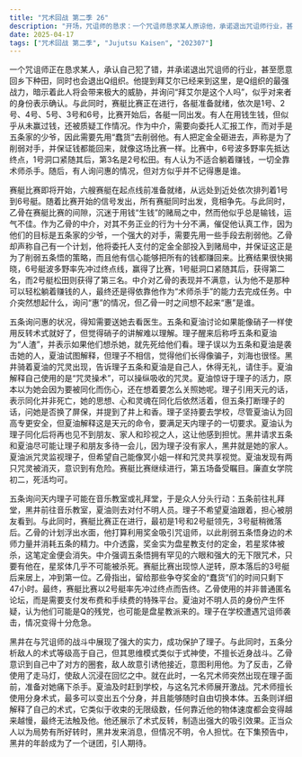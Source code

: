 ```yaml
---
title: "咒术回战 第二季 26"
description: "开场，咒诅师的恳求：一个咒诅师恳求某人原谅他，承诺退出咒诅师行业，甚至表示愿意回乡下种田，并退出Q组织。开场，拜艾尔的出现：咒诅师提到拜艾尔是Q组织的最强战力，暗示他将带来威胁。赛艇比赛与赌局，赛艇比赛的准备：各赛艇准备就绪，依次是1号到6号艇。赛艇比赛与赌局，比赛开始：比赛开始，各艇同时出发。赛艇比赛与赌局，乙骨的赌局：乙骨在赛艇比赛中用钱“生钱”，但似乎总是输钱。赛艇比赛与赌局，中介的催促：中介催促乙骨认真工作，因为他们的对手是五条家的少爷，需要先用“蠢货”去削弱他。赛艇比赛与赌局，乙骨的计划：乙骨将定金全部投入赌局，声称是为了削弱五条，并保证能把钱全部赚回来。赛艇比赛与赌局，比赛结果：6号艇率先抵达终点，1号艇紧随其后，2号艇获得第三名。赛艇比赛与赌局，中介的评价：中介评价乙骨不是躺着赚钱的料，只能靠“术师杀手”了。星浆体理子的保护任务，理子的状况：五条询问惠的状况，得知需要送她去看医生。星浆体理子的保护任务，反转术式的讨论：五条和夏油讨论如果能像硝子一样使用反转术式就好了，但觉得硝子的讲解难以理解。星浆体理子的保护任务，理子的苏醒：理子醒来后称呼五条和夏油为“人渣”，并表示如果他们想杀她，就先死给她看。星浆体理子的保护任务，误解与解释：理子误以为五条和夏油是袭击她的人，夏油试图解释，但理子不相信。星浆体理子的保护任务，黑井的出现：黑井骑着夏油的咒灵出现，告诉理子五条和夏油是自己人。星浆体理子的保护任务，咒灵操术的介绍：夏油解释自己使用的是“咒灵操术”，可以操纵吸收的咒灵。星浆体理子的保护任务，理子的活力：夏油惊讶于理子的活力，原本以为她会因为要被同化而伤心。星浆体理子的保护任务，天元的意志：理子引用天元的话，表示同化并非死亡，她的思想、心和灵魂在同化后依然活着。星浆体理子的保护任务，五条的玩笑：五条打断理子的话，问她是否换了屏保，并提到了井上和香。星浆体理子的保护任务，理子的坚持：理子坚持要去学校，尽管夏油认为回高专更安全。星浆体理子的保护任务，天元的命令：夏油解释这是天元的命令，要满足天内理子的一切要求。星浆体理子的保护任务，夏油的担忧：夏油认为理子同化后将再也见不到朋友、家人和珍视之人，这让他感到担忧。星浆体理子的保护任务，黑井的请求：黑井请求五条和夏油尽可能让理子和朋友多待一会儿，因为理子没有家人，黑井就是她的家人。星浆体理子的保护任务，咒灵的监视：夏油派咒灵监视理子，但希望自己能像冥小姐一样和咒灵共享视觉。星浆体理子的保护任务，咒灵被消灭：夏油发现有两只咒灵被消灭，意识到有危险。星浆体理子的保护任务，赛艇比赛的继续：赛艇比赛继续进行，第五场备受瞩目。学校的日常与危机，寻找理子：五条询问理子在哪里，得知她可能在音乐教室或礼拜堂上课。学校的日常与危机，分头行动：五条去礼拜堂，黑井去音乐教室，夏油去对付不明人员。学校的日常与危机，理子的要求：理子不许夏油跟着她，怕被朋友看到。学校的日常与危机，赛艇比赛的进展：赛艇比赛继续进行，1号和2号艇起步完美，3号艇稍微落后。学校的日常与危机，乙骨的计划：乙骨的计划是利用奖金吸引咒诅师，削弱五条身边的术师和五条的精力。学校的日常与危机，奖金的来源：中介指出奖金是盘星教支付的定金，如果星浆体被杀，定金就没了。学校的日常与危机，五条的实力：中介强调五条悟同时拥有六眼和无下限咒术，只要有他在，就杀不死星浆体。学校的日常与危机，赛艇比赛的逆转：3号艇上演惊人逆转，冲到第一位。学校的日常与危机，剩余时间：乙骨指出给“蠢货”们争夺奖金的时间只剩47小时。学校的日常与危机，赛艇比赛的结局：2号艇率先冲过终点。学校的日常与危机，乙骨的论坛：乙骨使用的不是普通的匿名论坛，需要支付发布费和手续费。学校的日常与危机，不明人员的身份：夏油怀疑不明人员是Q的余党，或者是盘星教派来的人。学校的日常与危机，理子的危机：理子在学校遇到了咒诅师的袭击，情况危急。战斗与术式的揭示，黑井的战斗：黑井与咒诅师战斗，展现出强大的实力，保护理子。战斗与术式的揭示，五条的分析：五条分析敌人的术式等级在他之上，但思维方式和式神使一样，不擅长近身战。战斗与术式的揭示，乙骨的算计：乙骨意识到自己被算计，对方故意让他接近，以便利用他。战斗与术式的揭示，走马灯：乙骨使用了走马灯，让敌人陷入回忆。战斗与术式的揭示，咒术师的出现：咒术师出现在理子面前，准备杀她。战斗与术式的揭示，夏油的救援：夏油赶到学校，与咒术师战斗。战斗与术式的揭示，咒术师的术式：咒术师使用分身术式，最多能变出包括本体的五个分身，随时都能自由选择作为本体的分身。战斗与术式的揭示，五条的术式：五条解释了自己的术式，类似收束的无限级数，靠近他的物体速度会越来越慢，永远无法触碰到他。战斗与术式的揭示，术式反转：五条展示了术式反转，制造出强大的吸引效果。战斗与术式的揭示，黑井的消息：黑井发来消息，情况不明。战斗与术式的揭示，下集预告：下集「怀玉-叁-」预告，黑井的年龄成为谜团。"
date: 2025-04-17
tags: ["咒术回战 第二季", "Jujutsu Kaisen", "202307"]
---
```


一个咒诅师正在恳求某人，承认自己犯了错，并承诺退出咒诅师的行业，甚至愿意回乡下种田，同时也会退出Q组织。他提到拜艾尔已经来到这里，是Q组织的最强战力，暗示着此人将会带来极大的威胁，并询问“拜艾尔是这个人吗”，似乎对来者的身份表示确认。与此同时，赛艇比赛正在进行，各艇准备就绪，依次是1号、2号、4号、5号、3号和6号，比赛开始后，各艇一同出发。有人在用钱生钱，但似乎从未赢过钱，还被质疑工作情况。作为中介，需要向委托人汇报工作，而对手是五条家的少爷，因此需要先用“蠢货”去削弱他。有人把定金全砸进去，声称是为了削弱对手，并保证钱都能回来，就像这场比赛一样。比赛中，6号波多野率先抵达终点，1号洞口紧随其后，第3名是2号松田。有人认为不适合躺着赚钱，一切全靠术师杀手。随后，有人询问惠的情况，但对方似乎并不记得惠是谁。

赛艇比赛即将开始，六艘赛艇在起点线前准备就绪，从远处到近处依次排列着1号到6号艇。随着比赛开始的信号发出，所有赛艇同时出发，竞相争先。与此同时，乙骨在赛艇比赛的间隙，沉迷于用钱“生钱”的赌局之中，然而他似乎总是输钱，运气不佳。作为乙骨的中介，对其不务正业的行为十分不满，催促他认真工作，因为他们的目标是五条家的少爷，一个强大的对手，需要先用一些手段去削弱他。乙骨却声称自己有一个计划，他将委托人支付的定金全部投入到赌局中，并保证这正是为了削弱五条悟的策略，而且他有信心能够把所有的钱都赚回来。比赛结果很快揭晓，6号艇波多野率先冲过终点线，赢得了比赛，1号艇洞口紧随其后，获得第二名，而2号艇松田则获得了第三名。中介对乙骨的表现并不满意，认为他不是那种可以轻松躺着赚钱的人，最终还是得依靠他作为“术师杀手”的能力去完成任务。中介突然想起什么，询问“惠”的情况，但乙骨一时之间想不起来“惠”是谁。

五条询问惠的状况，得知需要送她去看医生。五条和夏油讨论如果能像硝子一样使用反转术式就好了，但觉得硝子的讲解难以理解。理子醒来后称呼五条和夏油为“人渣”，并表示如果他们想杀她，就先死给他们看。理子误以为五条和夏油是袭击她的人，夏油试图解释，但理子不相信，觉得他们长得像骗子，刘海也很怪。黑井骑着夏油的咒灵出现，告诉理子五条和夏油是自己人，休得无礼，请住手。夏油解释自己使用的是“咒灵操术”，可以操纵吸收的咒灵。夏油惊讶于理子的活力，原本以为她会因为要被同化而伤心，还在想着要怎么关照她呢。理子引用天元的话，表示同化并非死亡，她的思想、心和灵魂在同化后依然活着，但五条打断理子的话，问她是否换了屏保，并提到了井上和香。理子坚持要去学校，尽管夏油认为回高专更安全，但夏油解释这是天元的命令，要满足天内理子的一切要求。夏油认为理子同化后将再也见不到朋友、家人和珍视之人，这让他感到担忧。黑井请求五条和夏油尽可能让理子和朋友多待一会儿，因为理子没有家人，黑井就是她的家人。夏油派咒灵监视理子，但希望自己能像冥小姐一样和咒灵共享视觉。夏油发现有两只咒灵被消灭，意识到有危险。赛艇比赛继续进行，第五场备受瞩目。廉直女学院初二，死活均可。

五条询问天内理子可能在音乐教室或礼拜堂，于是众人分头行动：五条前往礼拜堂，黑井前往音乐教室，夏油则去对付不明人员。理子不希望夏油跟着，担心被朋友看到。与此同时，赛艇比赛正在进行，最初是1号和2号艇领先，3号艇稍微落后。乙骨的计划浮出水面，他打算利用奖金吸引咒诅师，以此削弱五条悟身边的术师力量并消耗五条的精力。中介透露，奖金实为盘星教支付的定金，若星浆体被杀，这笔定金便会消失。中介强调五条悟拥有罕见的六眼和强大的无下限咒术，只要有他在，星浆体几乎不可能被杀死。赛艇比赛出现惊人逆转，原本落后的3号艇后来居上，冲到第一位。乙骨指出，留给那些争夺奖金的“蠢货”们的时间只剩下47小时。最终，赛艇比赛以2号艇率先冲过终点而告终。乙骨使用的并非普通匿名论坛，而是需要支付发布费和手续费的特殊平台。夏油对不明人员的身份产生怀疑，认为他们可能是Q的残党，也可能是盘星教派来的。理子在学校遭遇咒诅师袭击，情况变得十分危急。

黑井在与咒诅师的战斗中展现了强大的实力，成功保护了理子。与此同时，五条分析敌人的术式等级高于自己，但其思维模式类似于式神使，不擅长近身战斗。乙骨意识到自己中了对方的圈套，敌人故意引诱他接近，意图利用他。为了反击，乙骨使用了走马灯，使敌人沉浸在回忆之中。就在此时，一名咒术师突然出现在理子面前，准备对她痛下杀手。夏油及时赶到学校，与这名咒术师展开激战。咒术师擅长使用分身术式，最多可以变出五个分身，并且能够随时自由切换本体。五条则详细解释了自己的术式，它类似于收束的无限级数，任何靠近他的物体速度都会变得越来越慢，最终无法触及他。他还展示了术式反转，制造出强大的吸引效果。正当众人以为局势有所好转时，黑井发来消息，但情况不明，令人担忧。在下集预告中，黑井的年龄成为了一个谜团，引人期待。